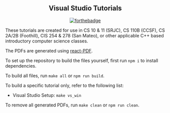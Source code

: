 
<div align="center">
  
## Visual Studio Tutorials

</div>

<div align="center">
  
[![forthebadge](http://forthebadge.com/images/badges/built-with-love.svg)](http://forthebadge.com)	

</div>

These tutorials are created for use in CS 10 & 11 (SRJC), CS 110B (CCSF), CS 2A/2B (Foothill), CIS 254 & 278 (San Mateo), or other applicable C++ based introductory computer science classes.

The PDFs are generated using [react-PDF](https://github.com/diegomura/react-pdf).

To set up the repository to build the files yourself, first run `npm i` to install dependencies.

To build all files, run `make all` or `npm run build`.

To build a specific tutorial only, refer to the following list:

- Visual Studio Setup: `make vs_win`

To remove all generated PDFs, run `make clean` or `npm run clean`.
